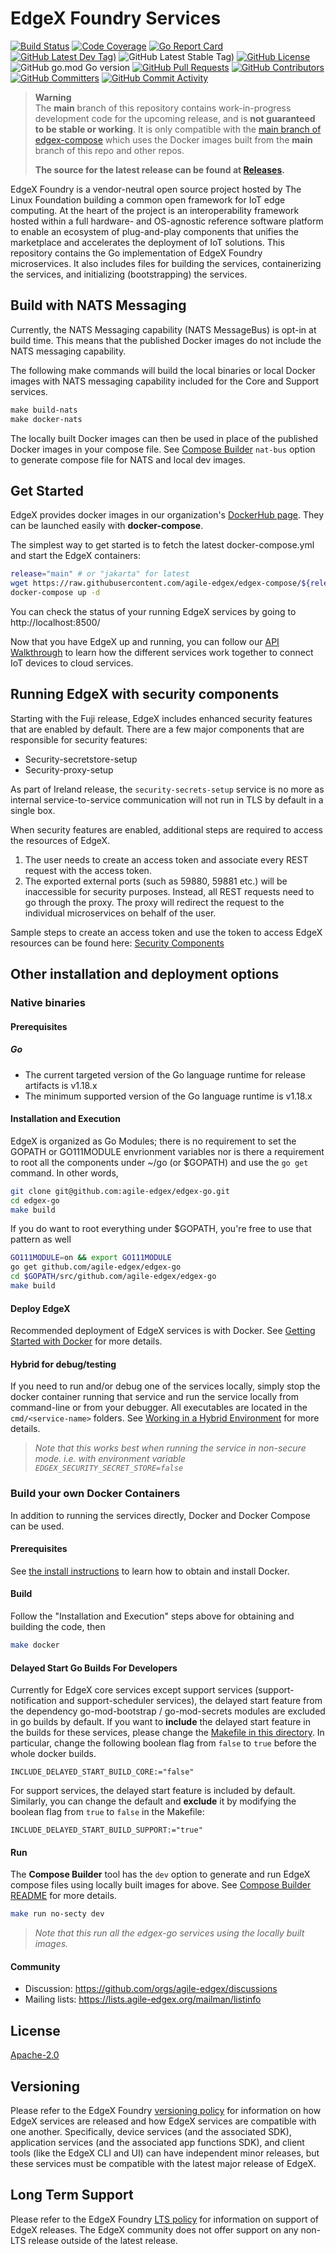 # EdgeX Foundry Services
[![Build Status](https://jenkins.agile-edgex.org/view/EdgeX%20Foundry%20Project/job/agile-edgex/job/edgex-go/job/main/badge/icon)](https://jenkins.agile-edgex.org/view/EdgeX%20Foundry%20Project/job/agile-edgex/job/edgex-go/job/main/) [![Code Coverage](https://codecov.io/gh/agile-edgex/edgex-go/branch/main/graph/badge.svg?token=Y3mpessZqk)](https://codecov.io/gh/agile-edgex/edgex-go) [![Go Report Card](https://goreportcard.com/badge/github.com/agile-edgex/edgex-go)](https://goreportcard.com/report/github.com/agile-edgex/edgex-go) [![GitHub Latest Dev Tag)](https://img.shields.io/github/v/tag/agile-edgex/edgex-go?include_prereleases&sort=semver&label=latest-dev)](https://github.com/agile-edgex/edgex-go/tags) ![GitHub Latest Stable Tag)](https://img.shields.io/github/v/tag/agile-edgex/edgex-go?sort=semver&label=latest-stable) [![GitHub License](https://img.shields.io/github/license/agile-edgex/edgex-go)](https://choosealicense.com/licenses/apache-2.0/) ![GitHub go.mod Go version](https://img.shields.io/github/go-mod/go-version/agile-edgex/edgex-go) [![GitHub Pull Requests](https://img.shields.io/github/issues-pr-raw/agile-edgex/edgex-go)](https://github.com/agile-edgex/edgex-go/pulls) [![GitHub Contributors](https://img.shields.io/github/contributors/agile-edgex/edgex-go)](https://github.com/agile-edgex/edgex-go/contributors) [![GitHub Committers](https://img.shields.io/badge/team-committers-green)](https://github.com/orgs/agile-edgex/teams/edgex-go-committers/members) [![GitHub Commit Activity](https://img.shields.io/github/commit-activity/m/agile-edgex/edgex-go)](https://github.com/agile-edgex/edgex-go/commits)

> **Warning**  
> The **main** branch of this repository contains work-in-progress development code for the upcoming release, and is **not guaranteed to be stable or working**.
> It is only compatible with the [main branch of edgex-compose](https://github.com/agile-edgex/edgex-compose) which uses the Docker images built from the **main** branch of this repo and other repos.
>
> **The source for the latest release can be found at [Releases](https://github.com/agile-edgex/edgex-go/releases).**

EdgeX Foundry is a vendor-neutral open source project hosted by The Linux Foundation building a common open framework for IoT edge computing.  At the heart of the project is an interoperability framework hosted within a full hardware- and OS-agnostic reference software platform to enable an ecosystem of plug-and-play components that unifies the marketplace and accelerates the deployment of IoT solutions.  This repository contains the Go implementation of EdgeX Foundry microservices.  It also includes files for building the services, containerizing the services, and initializing (bootstrapping) the services.

## Build with NATS Messaging
Currently, the NATS Messaging capability (NATS MessageBus) is opt-in at build time. This means that the published Docker images do not include the NATS messaging capability.

The following make commands will build the local binaries or local Docker images with NATS messaging capability included for the Core and Support services.

```makefile
make build-nats
make docker-nats
```

The locally built Docker images can then be used in place of the published Docker images in your compose file.
See [Compose Builder](https://github.com/agile-edgex/edgex-compose/tree/main/compose-builder#gen) `nat-bus` option to generate compose file for NATS and local dev images.

## Get Started

EdgeX provides docker images in our organization's [DockerHub page](https://hub.docker.com/u/agile-edgex/).
They can be launched easily with **docker-compose**.

The simplest way to get started is to fetch the latest docker-compose.yml and start the EdgeX containers:

```sh
release="main" # or "jakarta" for latest
wget https://raw.githubusercontent.com/agile-edgex/edgex-compose/${release}/docker-compose.yml
docker-compose up -d
```

You can check the status of your running EdgeX services by going to http://localhost:8500/

Now that you have EdgeX up and running, you can follow our [API Walkthrough](https://docs.agile-edgex.org/2.1/walk-through/Ch-Walkthrough/) to learn how the different services work together to connect IoT devices to cloud services.

## Running EdgeX with security components

Starting with the Fuji release, EdgeX includes enhanced security features that are enabled by default. There are a few major components that are responsible for security
features: 

- Security-secretstore-setup
- Security-proxy-setup

As part of Ireland release, the `security-secrets-setup` service is no more as internal service-to-service communication will not run in TLS by default in a single box.

When security features are enabled, additional steps are required to access the resources of EdgeX.

1. The user needs to create an access token and associate every REST request with the access token. 
2. The exported external ports (such as 59880, 59881 etc.) will be inaccessible for security purposes. Instead, all REST requests need to go through the proxy. The proxy will redirect the request to the individual microservices on behalf of the user.

Sample steps to create an access token and use the token to access EdgeX resources can be found here: [Security Components](SECURITY.md)

## Other installation and deployment options

### Native binaries

#### Prerequisites

##### Go

- The current targeted version of the Go language runtime for release artifacts is v1.18.x
- The minimum supported version of the Go language runtime is v1.18.x

#### Installation and Execution

EdgeX is organized as Go Modules; there is no requirement to set the GOPATH or
GO111MODULE envrionment variables nor is there a requirement to root all the components under ~/go
(or $GOPATH) and use the `go get` command. In other words,

```sh
git clone git@github.com:agile-edgex/edgex-go.git
cd edgex-go
make build
```

If you do want to root everything under $GOPATH, you're free to use that pattern as well

```sh
GO111MODULE=on && export GO111MODULE
go get github.com/agile-edgex/edgex-go
cd $GOPATH/src/github.com/agile-edgex/edgex-go
make build
```

#### Deploy EdgeX

Recommended deployment of EdgeX services is with Docker. See [Getting Started with Docker](https://docs.agile-edgex.org/2.0/getting-started/Ch-GettingStartedUsers/) for more details. 

#### Hybrid for debug/testing

If you need to run and/or debug one of the services locally, simply stop the docker container running that service and run the service locally from command-line or from your debugger. All executables are located in the `cmd/<service-name>` folders. See [Working in a Hybrid Environment](https://docs.agile-edgex.org/2.0/getting-started/Ch-GettingStartedHybrid/) for more details.

> *Note that this works best when running the service in non-secure mode. i.e. with environment variable `EDGEX_SECURITY_SECRET_STORE=false`*

### Build your own Docker Containers

In addition to running the services directly, Docker and Docker Compose can be used.

#### Prerequisites

See [the install instructions](https://docs.docker.com/install/) to learn how to obtain and install Docker.

#### Build

Follow the "Installation and Execution" steps above for obtaining and building the code, then

```sh
make docker 
```

#### Delayed Start Go Builds For Developers

Currently for EdgeX core services except support services (support-notification and support-scheduler services), the delayed start feature from the dependency go-mod-bootstrap / go-mod-secrets modules are excluded in go builds by default.
If you want to **include** the delayed start feature in the builds for these services, please change the [Makefile in this directory](Makefile). In particular, change the following boolean flag from `false` to `true` before the whole docker builds.

```text
INCLUDE_DELAYED_START_BUILD_CORE:="false"
```

For support services, the delayed start feature is included by default. Similarly, you can change the default and **exclude** it by modifying the boolean flag from `true` to `false` in the Makefile:

```text
INCLUDE_DELAYED_START_BUILD_SUPPORT:="true"
```

#### Run 

The **Compose Builder** tool has the `dev` option to generate and run EdgeX compose files using locally built images for above. See [Compose Builder README](https://github.com/agile-edgex/edgex-compose/tree/main/compose-builder#readme) for more details.

```bash
make run no-secty dev
```

> *Note that this run all the edgex-go services using the locally built images.*

#### Community

- Discussion: https://github.com/orgs/agile-edgex/discussions
- Mailing lists: https://lists.agile-edgex.org/mailman/listinfo

## License

[Apache-2.0](LICENSE)

## Versioning

Please refer to the EdgeX Foundry [versioning policy](https://wiki.agile-edgex.org/pages/viewpage.action?pageId=21823969) for information on how EdgeX services are released and how EdgeX services are compatible with one another.  Specifically, device services (and the associated SDK), application services (and the associated app functions SDK), and client tools (like the EdgeX CLI and UI) can have independent minor releases, but these services must be compatible with the latest major release of EdgeX.

## Long Term Support

Please refer to the EdgeX Foundry [LTS policy](https://wiki.agile-edgex.org/pages/viewpage.action?pageId=69173332) for information on support of EdgeX releases. The EdgeX community does not offer support on any non-LTS release outside of the latest release.
